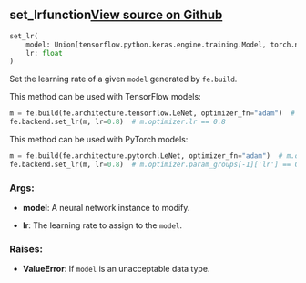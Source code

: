 ## set_lr<span class="tag">function</span><a class="sourcelink" href=https://github.com/fastestimator/fastestimator/blob/r1.1/fastestimator/backend/set_lr.py/#L21-L50>View source on Github</a>
```python
set_lr(
	model: Union[tensorflow.python.keras.engine.training.Model, torch.nn.modules.module.Module],
	lr: float
)
```
Set the learning rate of a given `model` generated by `fe.build`.

This method can be used with TensorFlow models:
```python
m = fe.build(fe.architecture.tensorflow.LeNet, optimizer_fn="adam")  # m.optimizer.lr == 0.001
fe.backend.set_lr(m, lr=0.8)  # m.optimizer.lr == 0.8
```

This method can be used with PyTorch models:
```python
m = fe.build(fe.architecture.pytorch.LeNet, optimizer_fn="adam")  # m.optimizer.param_groups[-1]['lr'] == 0.001
fe.backend.set_lr(m, lr=0.8)  # m.optimizer.param_groups[-1]['lr'] == 0.8
```


<h3>Args:</h3>


* **model**: A neural network instance to modify.

* **lr**: The learning rate to assign to the `model`. 

<h3>Raises:</h3>


* **ValueError**: If `model` is an unacceptable data type.

